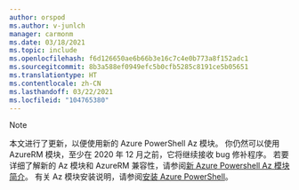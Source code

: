 ```yaml
---
author: orspod
ms.author: v-junlch
manager: carmonm
ms.date: 03/18/2021
ms.topic: include
ms.openlocfilehash: f6d126650ae6b66b3e16c7c4e0b773a8f152adc1
ms.sourcegitcommit: 8b3a588ef0949efc5b0cfb5285c8191ce5b05651
ms.translationtype: HT
ms.contentlocale: zh-CN
ms.lasthandoff: 03/22/2021
ms.locfileid: "104765380"
---
```

> [!NOTE]
> 本文进行了更新，以便使用新的 Azure PowerShell Az 模块。 你仍然可以使用 AzureRM 模块，至少在 2020 年 12 月之前，它将继续接收 bug 修补程序。
> 若要详细了解新的 Az 模块和 AzureRM 兼容性，请参阅[新 Azure Powershell Az 模块简介](https://docs.microsoft.com/powershell/azure/new-azureps-module-az)。 有关 Az 模块安装说明，请参阅[安装 Azure PowerShell](https://docs.microsoft.com/powershell/azure/install-az-ps)。
